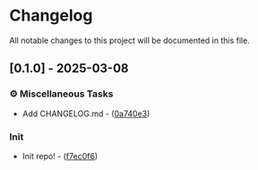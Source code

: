 # Changelog

All notable changes to this project will be documented in this file.

## [0.1.0] - 2025-03-08

### ⚙️ Miscellaneous Tasks

- Add CHANGELOG.md - ([0a740e3](https://github.com///commit/0a740e34019a1b55311704ffedb7e4358ea2d964))

### Init

- Init repo! - ([f7ec0f6](https://github.com///commit/f7ec0f6586efec644f8406e4229c3ead2d8acf6c))



